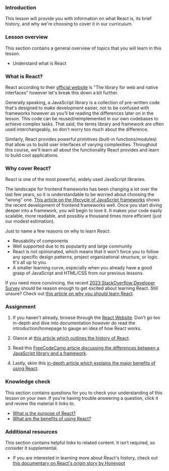 ### Introduction

This lesson will provide you with information on what React is, its brief history, and why we're choosing to cover it in our curriculum.

### Lesson overview

This section contains a general overview of topics that you will learn in this lesson.

- Understand what is React

### What is React?

React according to their [official website](https://react.dev/) is "The library for web and native interfaces" however let's break this down a bit further.

Generally speaking, a JavaScript library is a collection of pre-written code that's designed to make development easier, not to be confused with frameworks however as you'll be reading the differences later on in the lesson. This code can be reused/reimplemented in our own codebases to achieve complex tasks. That said, the terms library and framework are often used interchangeably, so don't worry too much about the difference.

Similarly, React provides powerful primitives (built-in functions/modules) that allow us to build user interfaces of varying complexities. Throughout this course, we'll learn all about the functionality React provides and learn to build cool applications.

### Why cover React?

React is one of the most powerful, widely used JavaScript libraries.

The landscape for frontend frameworks has been changing a lot over the last few years, so it is understandable to be worried about choosing the "wrong" one.
[This article on the lifecycle of JavaScript frameworks](https://iamtapan.medium.com/this-is-how-long-the-life-cycle-of-a-javascript-framework-lasts-d21b29320512) shows the recent development of frontend frameworks well. Once you start diving deeper into a framework, you will begin to love it. It makes your code easily scalable, more readable, and possibly a thousand times more efficient (just our modest estimation).

Just to name a few reasons on why to learn React:

- Reusability of components
- Well supported due to its popularity and large community
- React is not opinionated, which means that it won't force you to follow any specific design patterns, project organizational structure, or logic. It's all up to you.
- A smaller learning curve, especially when you already have a good grasp of JavaScript and HTML/CSS from our previous lessons.

If you need more convincing, the recent [2023 StackOverflow Developer Survey](https://survey.stackoverflow.co/2023/#section-most-popular-technologies-web-frameworks-and-technologies) should be reason enough to get excited about learning React. Still unsure? Check out [this article on why you should learn React](https://medium.com/@SilentHackz/top-10-reasons-why-you-should-learn-react-right-now-f7b0add7ec0d).

### Assignment

<div class="lesson-content__panel" markdown="1">

1.  If you haven't already, browse through the [React Website](https://react.dev/). Don't go too in-depth and dive into documentation however do read the introduction/homepage to gauge an idea of how React works.

2.  Glance at [this article which outlines the history of React](https://blog.risingstack.com/the-history-of-react-js-on-a-timeline/).

3.  Read this [FreeCodeCamp article discussing the differences between a JavaScript library and a framework](https://www.freecodecamp.org/news/the-difference-between-a-framework-and-a-library-bd133054023f/).

4.  Lastly, skim this [in-depth article which explains the major benefits of using React](https://www.peerbits.com/blog/reasons-to-choose-reactjs-for-your-web-development-project.html).
</div>

### Knowledge check

This section contains questions for you to check your understanding of this lesson on your own. If you’re having trouble answering a question, click it and review the material it links to.

- [What is the purpose of React?](#what-is-react)
- [What are the benefits of using React?](#why-cover-react)

### Additional resources

This section contains helpful links to related content. It isn’t required, so consider it supplemental.

- If you are interested in learning more about React's history, check out [this documentary on React's origin story by Honeypot](https://www.youtube.com/watch?v=8pDqJVdNa44)
